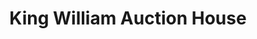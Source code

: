 ---
title: "King William Auction House"
url: /atlett/king-william-auction-house/
shop: auction house
---